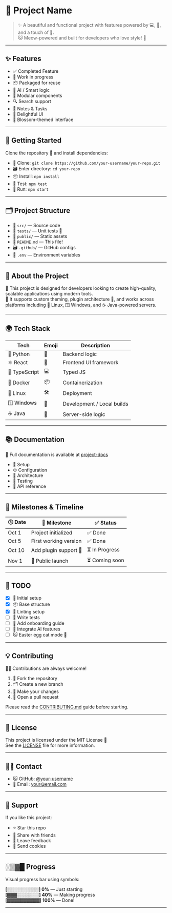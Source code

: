 # 🌸 Project Name

> ✨ A beautiful and functional project with features powered by 💻, 🧠, and a touch of 🎀.  
> 🐱 Meow-powered and built for developers who love style! 🌈

---

## ✨ Features

- ✅ Completed Feature
- 🔧 Work in progress
- 📦 Packaged for reuse
- 🧠 AI / Smart logic
- 🧩 Modular components
- 🔍 Search support
- 📝 Notes & Tasks
- 🧸 Delightful UI
- 🌼 Blossom-themed interface

---

## 🚀 Getting Started

Clone the repository 📁 and install dependencies:

- 📌 Clone: `git clone https://github.com/your-username/your-repo.git`
- 🗃️ Enter directory: `cd your-repo`
- 📦 Install: `npm install`
- 🧪 Test: `npm test`
- 🔌 Run: `npm start`

---

## 🗂️ Project Structure

- 📁 `src/` — Source code  
- 📁 `tests/` — Unit tests 🧪  
- 📁 `public/` — Static assets  
- 📄 `README.md` — This file!  
- 🗃️ `.github/` — GitHub configs  
- 📎 `.env` — Environment variables

---

## 🧠 About the Project

💫 This project is designed for developers looking to create high-quality, scalable applications using modern tools.  
🌈 It supports custom theming, plugin architecture 🔌, and works across platforms including 🐧 Linux, 🪟 Windows, and ☕ Java-powered servers.

---

## 🌍 Tech Stack

| Tech        | Emoji | Description                  |
|-------------|--------|------------------------------|
| 🐍 Python    | 🧠     | Backend logic                |
| ⚛️ React     | 🌈     | Frontend UI framework        |
| 🔵 TypeScript | 💻     | Typed JS                    |
| 🐳 Docker    | 📦     | Containerization             |
| 🐧 Linux     | 🛠️     | Deployment                   |
| 🪟 Windows   | 🧩     | Development / Local builds   |
| ☕ Java      | 🔌     | Server-side logic            |

---

## 📚 Documentation

📖 Full documentation is available at [project-docs](https://yourdomain.com/docs)

- 📌 Setup
- ⚙️ Configuration
- 🧠 Architecture
- 🧪 Testing
- 📎 API reference

---

## 📅 Milestones & Timeline

| 🕒 Date     | 📌 Milestone           | ✅ Status      |
|------------|------------------------|----------------|
| Oct 1      | Project initialized    | ✅ Done         |
| Oct 5      | First working version  | ✅ Done         |
| Oct 10     | Add plugin support 🔌   | ⏳ In Progress  |
| Nov 1      | 🚀 Public launch        | ⏳ Coming soon  |

---

## 📌 TODO

- [x] 🌸 Initial setup
- [x] 📦 Base structure
- [x] 🔧 Linting setup
- [ ] 🧪 Write tests
- [ ] 🐣 Add onboarding guide
- [ ] 🧠 Integrate AI features
- [ ] 🐱 Easter egg cat mode 🐾

---

## 💡 Contributing

🙋‍♀️ Contributions are always welcome!

1. 📎 Fork the repository  
2. 🗂️ Create a new branch  
3. 📝 Make your changes  
4. 🚀 Open a pull request  

Please read the [CONTRIBUTING.md](CONTRIBUTING.md) guide before starting.

---

## 📄 License

This project is licensed under the MIT License 📘  
See the [LICENSE](LICENSE) file for more information.

---

## 🙋‍♂️ Contact

- 🐱 GitHub: [@your-username](https://github.com/your-username)  
- 📧 Email: your@email.com  

---

## 🌟 Support

If you like this project:

- ⭐ Star this repo
- 🔗 Share with friends
- 💬 Leave feedback
- 🧸 Send cookies

---

## ░▒▓█ Progress

Visual progress bar using symbols:

**[░░░░░░░░░░] 0%** — Just starting  
**[▓▓▓░░░░░░░] 40%** — Making progress  
**[▓▓▓▓▓▓▓▓▓▓] 100%** — Done!

---


